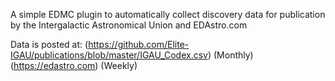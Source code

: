 A simple EDMC plugin to automatically collect discovery data for publication by the Intergalactic Astronomical Union and EDAstro.com

Data is posted at: 
(https://github.com/Elite-IGAU/publications/blob/master/IGAU_Codex.csv) (Monthly)
(https://edastro.com) (Weekly)
